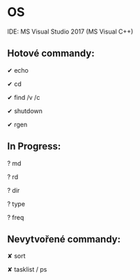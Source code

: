 # OS

IDE: MS Visual Studio 2017 (MS Visual C++)

## Hotové commandy:

  ✔ echo
  
  ✔ cd
  
  ✔ find /v /c
  
  ✔ shutdown
  
  ✔ rgen

## In Progress:

  ? md
  
  ? rd
  
  ? dir
  
  ? type
  
  ? freq


## Nevytvořené commandy:

  ✘ sort
  
  ✘ tasklist / ps
